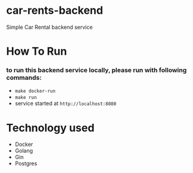 # car-rents-backend
Simple Car Rental backend service

# How To Run

### to run this backend service locally, please run with following commands:

- `make docker-run`
- `make run`
- service started at `http://localhost:8080`

# Technology used
- Docker
- Golang
- Gin
- Postgres